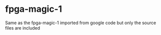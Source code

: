 # fpga-magic-1
Same as the fpga-magic-1 imported from google code but only the source files are included
